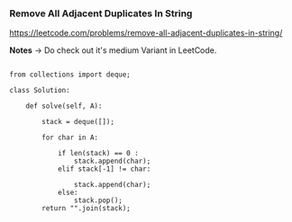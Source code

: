 ### Remove All Adjacent Duplicates In String

https://leetcode.com/problems/remove-all-adjacent-duplicates-in-string/

**Notes**
-> Do check out it's medium Variant in LeetCode.

```

from collections import deque;

class Solution:

    def solve(self, A):

        stack = deque([]);

        for char in A:

            if len(stack) == 0 :
                stack.append(char);
            elif stack[-1] != char:

                stack.append(char);
            else:
                stack.pop();
        return "".join(stack);
   
   ```
